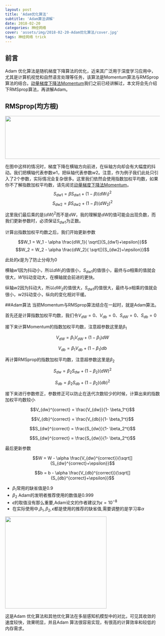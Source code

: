 ```yaml
---
layout: post
title: 'Adam优化算法'
subtitle: 'Adam算法讲解'
date: 2018-02-20
categories: 神经网络
cover: 'assets/img/2018-02-20-Adam优化算法/cover.jpg'
tags: 神经网络 trick
---
```



## 前言
Adam 优化算法是随机梯度下降算法的优化，近来其广泛用于深度学习应用中，尤其是计算机视觉和自然语言处理等任务，该算法是Momentum算法与RMSprop算法的结合。[动量梯度下降法Momentum](https://terrifyzhao.github.io/2018/02/16/%E5%8A%A8%E9%87%8F%E6%A2%AF%E5%BA%A6%E4%B8%8B%E9%99%8D%E6%B3%95Momentum.html)我们之前已经讲解过，本文将会先介绍下RMSprop算法，再讲解Adam。

## RMSprop(均方根)
<img src="https://raw.githubusercontent.com/terrifyzhao/terrifyzhao.github.io/master/assets/img/2018-02-20-Adam%E4%BC%98%E5%8C%96%E7%AE%97%E6%B3%95/adam1.jpg" width="630" height="140"/>

在图中这样的情况时，梯度下降在横轴方向前进，在纵轴方向却会有大幅度的抖动。我们把横轴代表参数$w1$，把纵轴代表参数$w2$。注意，作为例子我们此处只引入了2个参数，实际情况会复杂很多。这里我们依然会使用指数加权平均数，如果你不了解指数加权平均数，请先阅览[动量梯度下降法Momentum](https://terrifyzhao.github.io/2018/02/16/%E5%8A%A8%E9%87%8F%E6%A2%AF%E5%BA%A6%E4%B8%8B%E9%99%8D%E6%B3%95Momentum.html)。
$$S_{dw1} = \beta S_{dw1} + (1-\beta)(dW_1)^2$$
$$S_{dw2} = \beta S_{dw2} + (1-\beta)(dW_2)^2$$

这里我们最后乘的是$(dW)^2$而不是$dW$，我的理解是$dW$的值可能会出现负数，而我们更新参数时，必须保证$S_{dw1}$为正数。 

计算出指数加权平均数之后，我们开始更新参数

$$W_1 = W_1 - \alpha \frac{dW_1}{ \sqrt[]{S_{dw1}+\epsilon}}$$
$$W_2 = W_2 - \alpha \frac{dW_2}{ \sqrt[]{S_{dw2}+\epsilon}}$$

此处的$\epsilon$是为了防止分母为0

横轴$w1$因为抖动小，所以$dW_1$的值很小，$S_{dw1}$的值很小，最终与$\alpha$相乘的值就会很大，$W1$抖动变动大，在横轴就会前进的更快。

纵轴$w2$因为抖动大，所以$dW_2$的值很大，$S_{dw1}$的值很大，最终与$\alpha$相乘的值就会很小，$w2$抖动变小，纵向的变化相对平缓。


##Adam算法
当把Momentum与RMSprop算法结合在一起时，就是Adam算法。

首先还是计算指数加权平均数，我们令$V_{dW}=0$、$V_{db}=0$、$S_{dW}=0$、$S_{db}=0$

接下来计算Momentum的指数加权平均数，注意超参数这里是$\beta_1$

$$V_{dW} = \beta_1 V_{dW} + (1-\beta_1)dW$$

$$V_{db} = \beta_1 V_{db} + (1-\beta_1)db$$

再计算RMSprop的指数加权平均数，注意超参数这里是$\beta_2$

$$S_{dw} = \beta_2 S_{dw} + (1-\beta_2)(dW)^2$$

$$S_{db} = \beta_2 S_{db} + (1-\beta_2)(db)^2$$

接下来进行参数修正，参数修正可以防止在迭代次数较少的时候，计算出来的指数加权平均数较小

$$V_{dw}^{correct} = \frac{V_{dw}}{1- \beta_1^t}$$

$$V_{db}^{correct} = \frac{V_{db}}{1- \beta_1^t}$$

$$S_{dw}^{correct} = \frac{S_{dw}}{1- \beta_2^t}$$

$$S_{dw}^{correct} = \frac{S_{dw}}{1- \beta_2^t}$$

最后更新参数

$$W = W - \alpha \frac{V_{dw}^{correct}}{\sqrt[]{S_{dw}^{correct}+\epsilon}}$$

$$b = b - \alpha \frac{V_{db}^{correct}}{\sqrt[]{S_{db}^{correct}+\epsilon}}$$

+ $\beta_1$常用的缺省值是0.9
+ $\beta_2$ Adam的发明者推荐使用的数值是0.999
+ $\epsilon$的取值没有那么重要,Adam论文的作者建议为$\epsilon=10^{−8}$
+ 在实际使用中,$\beta_1,\beta_2,\epsilon$都是使用的推荐的缺省值,需要调整的是学习率$\alpha$

<img src="https://raw.githubusercontent.com/terrifyzhao/terrifyzhao.github.io/master/assets/img/2018-02-20-Adam%E4%BC%98%E5%8C%96%E7%AE%97%E6%B3%95/adam2.jpg" width="330" height="300"/>

这是Adam 优化算法和其他优化算法在多层感知机模型中的对比，可见其收敛的速度较快，效果明显，并且Adam 算法很容易实现，有很高的计算效率和较低的内存需求。


